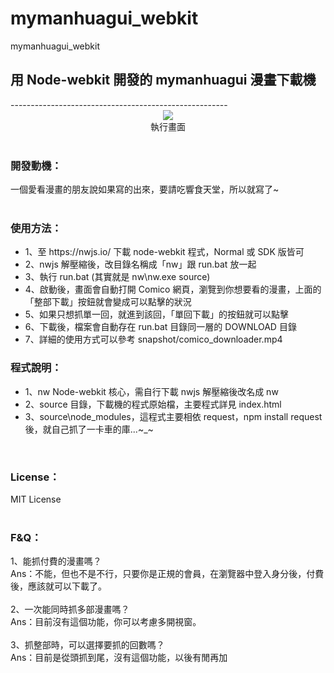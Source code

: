 # mymanhuagui_webkit
mymanhuagui_webkit
<h2>用 Node-webkit 開發的 mymanhuagui 漫畫下載機</h2>
------------------------------------------------------<br>
<div align="center">
  <img src="snapshot/comico_downloader.gif">
  <br>
  執行畫面
</div>
<br>
<h3>開發動機：</h3>
一個愛看漫畫的朋友說如果寫的出來，要請吃響食天堂，所以就寫了~<br>
<br>
<h3>使用方法：</h3>
<ul>
<li>1、至 https://nwjs.io/ 下載 node-webkit 程式，Normal 或 SDK 版皆可</li>
<li>2、nwjs 解壓縮後，改目錄名稱成「nw」跟 run.bat 放一起</li>
<li>3、執行 run.bat (其實就是 nw\nw.exe source)</li>
<li>4、啟動後，畫面會自動打開 Comico 網頁，瀏覽到你想要看的漫畫，上面的「整部下載」按鈕就會變成可以點擊的狀況</li>
<li>5、如果只想抓單一回，就進到該回，「單回下載」的按鈕就可以點擊</li>
<li>6、下載後，檔案會自動存在 run.bat 目錄同一層的 DOWNLOAD 目錄</li>
<li>7、詳細的使用方式可以參考 snapshot/comico_downloader.mp4</li>
</ul>

<h3>程式說明：</h3>
<ul>
 <li>1、nw Node-webkit 核心，需自行下載 nwjs 解壓縮後改名成 nw</li>
 <li>2、source 目錄，下載機的程式原始檔，主要程式詳見 index.html</li>
 <li>3、source\node_modules，這程式主要相依 request，npm install request 後，就自己抓了一卡車的庫...~_~</li>
</ul>
<br>
<h3>License：</h3>
MIT License
<br><br>


<h3>F&Q：</h3>
1、能抓付費的漫畫嗎？<br>
Ans：不能，但也不是不行，只要你是正規的會員，在瀏覽器中登入身分後，付費後，應該就可以下載了。<br>
<br>
2、一次能同時抓多部漫畫嗎？<br>
Ans：目前沒有這個功能，你可以考慮多開視窗。<br>
<br>
3、抓整部時，可以選擇要抓的回數嗎？<br>
Ans：目前是從頭抓到尾，沒有這個功能，以後有閒再加<br>


